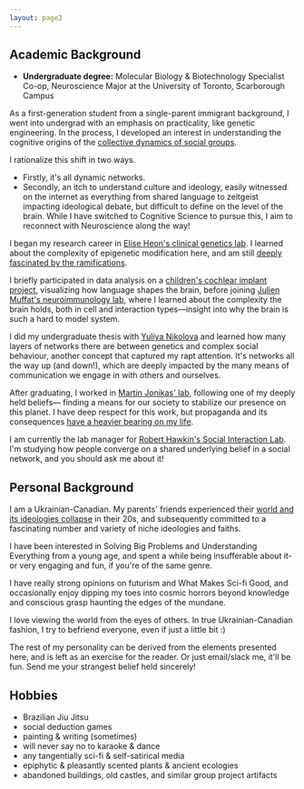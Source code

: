 ```yaml
---
layout: page2
---
```

## Academic Background

- **Undergraduate degree:** Molecular Biology & Biotechnology Specialist Co-op, Neuroscience Major
 at the University of Toronto, Scarborough Campus

As a first-generation student from a single-parent immigrant background, I went into undergrad with an emphasis on practicality, like genetic engineering. In the process, I developed an interest in understanding the cognitive origins of the [collective dynamics of social groups](https://www.twitterandteargas.org/). 

I rationalize this shift in two ways.
- Firstly, it's all dynamic networks.  
- Secondly, an itch to understand culture and ideology, easily witnessed on the internet as everything from shared language to zeitgeist impacting ideological debate, but difficult to define on the level of the brain. While I have switched to Cognitive Science to pursue this, I aim to reconnect with Neuroscience along the way!

I began my research career in [Elise Heon's clinical genetics lab](https://www.sickkids.ca/en/staff/h/elise-heon/). I learned about the complexity of epigenetic modification here, and am still [deeply fascinated by the ramifications](https://www.bitsofwonder.co/p/a-revolution-in-biology).

I briefly participated in data analysis on a [children's cochlear implant project](https://lab.research.sickkids.ca/archies-cochlear-implant/), visualizing how language shapes the brain, before joining [Julien Muffat's neuroimmunology lab](https://moleculargenetics.utoronto.ca/faculty/julien-muffat), where I learned about the complexity the brain holds, both in cell and interaction types—insight into why the brain is such a hard to model system.

I did my undergraduate thesis with [Yuliya Nikolova](https://www.camh.ca/en/science-and-research/science-and-research-staff-directory/yuliyanikolova) and learned how many layers of networks there are between genetics and complex social behaviour, another concept that captured my rapt attention. It's networks all the way up (and down!), which are deeply impacted by the many means of communication we engage in with others and ourselves.

After graduating, I worked in [Martin Jonikas' lab](https://jonikaslab.squarespace.com/), following one of my deeply held beliefs— finding a means for our society to stabilize our presence on this planet.  I have deep respect for this work, but propaganda and its consequences [have a heavier bearing on my life](https://en.wikipedia.org/wiki/Russian_invasion_of_Ukraine). 

I am currently the lab manager for [Robert Hawkin's Social Interaction Lab](https://socialinteractionlab.github.io/). I'm studying how people converge on a shared underlying belief in a social network, and you should ask me about it!

## Personal Background

I am a Ukrainian-Canadian. My parents' friends experienced their [world and its ideologies collapse](https://en.wikipedia.org/wiki/Dissolution_of_the_Soviet_Union) in their 20s, and subsequently committed to a fascinating number and variety of niche ideologies and faiths.

I have been interested in Solving Big Problems and Understanding Everything from a young age, and spent a while being insufferable about it- or very engaging and fun, if you're of the same genre.

I have really strong opinions on futurism and What Makes Sci-fi Good, and occasionally enjoy dipping my toes into cosmic horrors beyond knowledge and conscious grasp haunting the edges of the mundane.

I love viewing the world from the eyes of others. In true Ukrainian-Canadian fashion, I try to befriend everyone, even if just a little bit :)

The rest of my personality can be derived from the elements presented here, and is left as an exercise for the reader.
Or just email/slack me, it'll be fun. Send me your strangest belief held sincerely!

## Hobbies
- Brazilian Jiu Jitsu
- social deduction games 
- painting & writing (sometimes)
- will never say no to karaoke & dance
- any tangentially sci-fi & self-satirical media
- epiphytic & pleasantly scented plants & ancient ecologies
- abandoned buildings, old castles, and similar group project artifacts